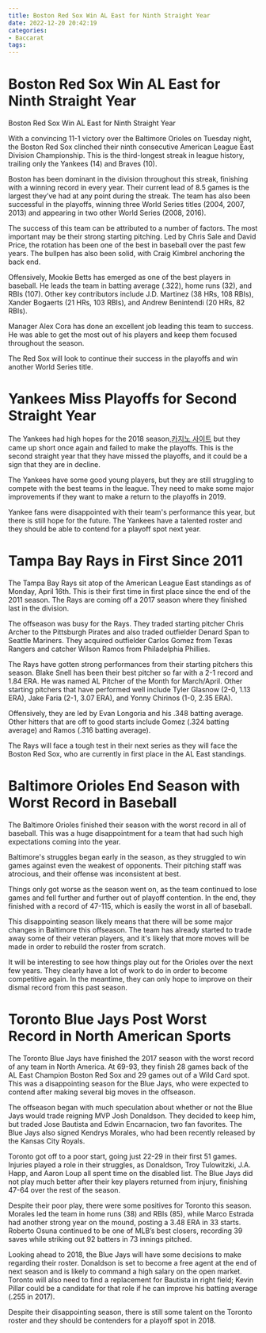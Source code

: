 ```yaml
---
title: Boston Red Sox Win AL East for Ninth Straight Year
date: 2022-12-20 20:42:19
categories:
- Baccarat
tags:
---
```



#  Boston Red Sox Win AL East for Ninth Straight Year

Boston Red Sox Win AL East for Ninth Straight Year

With a convincing 11-1 victory over the Baltimore Orioles on Tuesday night, the Boston Red Sox clinched their ninth consecutive American League East Division Championship. This is the third-longest streak in league history, trailing only the Yankees (14) and Braves (10).

Boston has been dominant in the division throughout this streak, finishing with a winning record in every year. Their current lead of 8.5 games is the largest they’ve had at any point during the streak. The team has also been successful in the playoffs, winning three World Series titles (2004, 2007, 2013) and appearing in two other World Series (2008, 2016).

The success of this team can be attributed to a number of factors. The most important may be their strong starting pitching. Led by Chris Sale and David Price, the rotation has been one of the best in baseball over the past few years. The bullpen has also been solid, with Craig Kimbrel anchoring the back end.

Offensively, Mookie Betts has emerged as one of the best players in baseball. He leads the team in batting average (.322), home runs (32), and RBIs (107). Other key contributors include J.D. Martinez (38 HRs, 108 RBIs), Xander Bogaerts (21 HRs, 103 RBIs), and Andrew Benintendi (20 HRs, 82 RBIs).

Manager Alex Cora has done an excellent job leading this team to success. He was able to get the most out of his players and keep them focused throughout the season.

The Red Sox will look to continue their success in the playoffs and win another World Series title.

#  Yankees Miss Playoffs for Second Straight Year

The Yankees had high hopes for the 2018 season,[카지노 사이트](https://choegocasino.com/) but they came up short once again and failed to make the playoffs. This is the second straight year that they have missed the playoffs, and it could be a sign that they are in decline.

The Yankees have some good young players, but they are still struggling to compete with the best teams in the league. They need to make some major improvements if they want to make a return to the playoffs in 2019.

 Yankee fans were disappointed with their team's performance this year, but there is still hope for the future. The Yankees have a talented roster and they should be able to contend for a playoff spot next year.

#  Tampa Bay Rays in First Since 2011

The Tampa Bay Rays sit atop of the American League East standings as of Monday, April 16th. This is their first time in first place since the end of the 2011 season. The Rays are coming off a 2017 season where they finished last in the division.

The offseason was busy for the Rays. They traded starting pitcher Chris Archer to the Pittsburgh Pirates and also traded outfielder Denard Span to Seattle Mariners. They acquired outfielder Carlos Gomez from Texas Rangers and catcher Wilson Ramos from Philadelphia Phillies.

The Rays have gotten strong performances from their starting pitchers this season. Blake Snell has been their best pitcher so far with a 2-1 record and 1.84 ERA. He was named AL Pitcher of the Month for March/April. Other starting pitchers that have performed well include Tyler Glasnow (2-0, 1.13 ERA), Jake Faria (2-1, 3.07 ERA), and Yonny Chirinos (1-0, 2.35 ERA).

Offensively, they are led by Evan Longoria and his .348 batting average. Other hitters that are off to good starts include Gomez (.324 batting average) and Ramos (.316 batting average).

The Rays will face a tough test in their next series as they will face the Boston Red Sox, who are currently in first place in the AL East standings.

#  Baltimore Orioles End Season with Worst Record in Baseball

The Baltimore Orioles finished their season with the worst record in all of baseball. This was a huge disappointment for a team that had such high expectations coming into the year.

Baltimore's struggles began early in the season, as they struggled to win games against even the weakest of opponents. Their pitching staff was atrocious, and their offense was inconsistent at best.

Things only got worse as the season went on, as the team continued to lose games and fell further and further out of playoff contention. In the end, they finished with a record of 47-115, which is easily the worst in all of baseball.

This disappointing season likely means that there will be some major changes in Baltimore this offseason. The team has already started to trade away some of their veteran players, and it's likely that more moves will be made in order to rebuild the roster from scratch.

It will be interesting to see how things play out for the Orioles over the next few years. They clearly have a lot of work to do in order to become competitive again. In the meantime, they can only hope to improve on their dismal record from this past season.

#  Toronto Blue Jays Post Worst Record in North American Sports

The Toronto Blue Jays have finished the 2017 season with the worst record of any team in North America. At 69-93, they finish 28 games back of the AL East Champion Boston Red Sox and 29 games out of a Wild Card spot. This was a disappointing season for the Blue Jays, who were expected to contend after making several big moves in the offseason.

The offseason began with much speculation about whether or not the Blue Jays would trade reigning MVP Josh Donaldson. They decided to keep him, but traded Jose Bautista and Edwin Encarnacion, two fan favorites. The Blue Jays also signed Kendrys Morales, who had been recently released by the Kansas City Royals.

Toronto got off to a poor start, going just 22-29 in their first 51 games. Injuries played a role in their struggles, as Donaldson, Troy Tulowitzki, J.A. Happ, and Aaron Loup all spent time on the disabled list. The Blue Jays did not play much better after their key players returned from injury, finishing 47-64 over the rest of the season.

Despite their poor play, there were some positives for Toronto this season. Morales led the team in home runs (38) and RBIs (85), while Marco Estrada had another strong year on the mound, posting a 3.48 ERA in 33 starts. Roberto Osuna continued to be one of MLB’s best closers, recording 39 saves while striking out 92 batters in 73 innings pitched.

Looking ahead to 2018, the Blue Jays will have some decisions to make regarding their roster. Donaldson is set to become a free agent at the end of next season and is likely to command a high salary on the open market. Toronto will also need to find a replacement for Bautista in right field; Kevin Pillar could be a candidate for that role if he can improve his batting average (.255 in 2017).

Despite their disappointing season, there is still some talent on the Toronto roster and they should be contenders for a playoff spot in 2018.